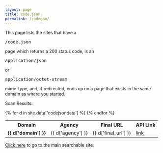 ```yaml
---
layout: page
title: code.json
permalink: /codegov/
---
```


<p>
This page lists the sites that have a <pre>/code.json</pre> page which returns a 200 status code,
is an <pre>application/json</pre> or <pre>application/octet-stream</pre> mime-type,
and, if redirected, ends up on a page that exists in the same domain as where you started.
</p>

Scan Results:
<table>
	<tr>
		<th>Domain</th>
		<th>Agency</th>
		<th>Final URL</th>
		<th>API Link</th>
	</tr>
{% for d in site.data['codejsondata'] %}
	<tr>
		<td><strong>{{ d['domain'] }}</strong></td>
		<td>{{ d['agency'] }}</td>
		<td>{{ d['final_url'] }}</td>
		<td><a href="{{site.scanner_url}}api/v1/domains/{{ d['domain'] }}/">link</a></td>
	</tr>
{% endfor %}
</table>

<a href="{{site.scanner_url}}">Click here</a> to go to the main searchable site.
